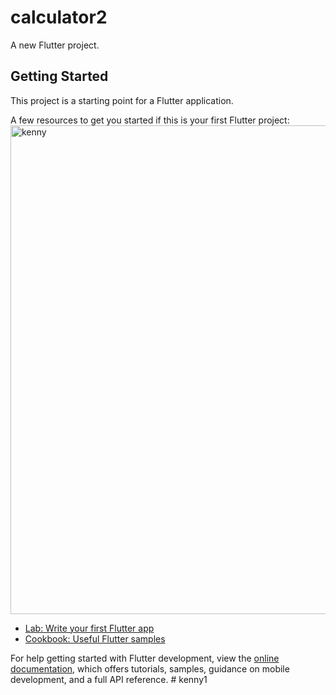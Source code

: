 # calculator2

A new Flutter project.

## Getting Started

This project is a starting point for a Flutter application.

A few resources to get you started if this is your first Flutter project:
<img width="782" alt="kenny" src="https://github.com/Kenny12-cyber/kenny1/assets/138286862/6efcf5aa-7430-4796-9925-421cbd2c6df3">

- [Lab: Write your first Flutter app](https://docs.flutter.dev/get-started/codelab)
- [Cookbook: Useful Flutter samples](https://docs.flutter.dev/cookbook)

For help getting started with Flutter development, view the
[online documentation](https://docs.flutter.dev/), which offers tutorials,
samples, guidance on mobile development, and a full API reference.
#   k e n n y 1 
 
 
